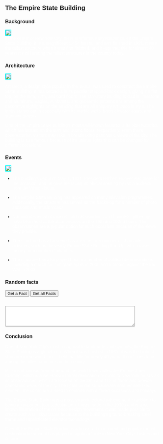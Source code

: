 ## The Empire State Building

### Background
![]({{site.baseurl}}/images/sdhauhduiahusi.jpeg)
<br>In the center of New York City, there is a famous skyscraper called the Empire State Building. It is a magnificent 1,454 feet tall and was finished in 1931. It was the tallest structure when it was first finished, and it kept that title for almost 40 years! It's still among the tallest structures in the country today.

### Architecture  
![]({{site.baseurl}}/images/empireArchi.jpeg)

Art Deco, a design style popular in the 1930s, was used to construct the Empire State Building. It has setbacks in its peculiar stepped-back design, giving it a flat top, on the 86th, 77th, and 63rd floors. The 102-story building is clad in limestone and aluminum. Eagles, sunbursts, and geometric patterns are among the decorative highlights on the building that are all uniquely Art Deco in style. The lobby stands out in especially with its marble walls, brass elevator doors, and stunning artwork. 

One of the Empire State Building's most well-known features is its observatories, which are located on the 86th and 102nd floors, respectively. From these observatories, visitors may take in breathtaking panoramic views of the city. The building is also famous because of it's unique lights that can be changed for different occasions

### Events
![]({{site.baseurl}}/images/nye-2022-with-views-of-empire-state-building-new-york-30-west-30th-street.jpeg)

- The building's debut on May 1, 1931. President Herbert Hoover was there for the occasion, and he gave the facility its official opening by radio address from the White House. 

- The Empire State Building has appeared on many television programmes. Additionally, the structure has served as the backdrop for a number of photo sessions and music videos.

- Numerous special occasions, such as weddings and business gatherings, have been held at the observatories on the 86th and 102nd floors. The observatories are a popular option for such occasions because of the views they provide. 

- The structure has also served as a venue for a number of charitable activities, such as the yearly Empire State Building Run-Up, which raises money for a number of charities. 

- The structure has also played host to a number of political demonstrations, including a march for immigrant rights in 2006 and a protest against the Iraq War in 2003.

### Random facts
<button onclick="getFact()">Get a Fact</button>
<button onclick="getAllFacts()">Get all Facts</button>
<br>
<br>
<textarea id="factBox" rows="4" cols="50"></textarea>

<script>
  function getFact() {
    const facts = [
      "The Empire State Building is 1,454 feet tall.",
      "The Empire State Building has 103 floors.",
      "The Empire State Building was completed in 1931.",
      "The Empire State Building was the tallest building in the world until 1970.",
      "The Empire State Building has its own ZIP code: 10118.",
      "The Empire State Building has an observatory on the 86th floor, which offers panoramic views of the city.",
      "The Empire State Building is lit up at night with different colored lights to celebrate holidays and special events.",
      "The Empire State Building was designed in the Art Deco style, which was popular in the 1920s and 1930s.",
      "The Empire State Building is made of steel and concrete and has 6,514 windows."
    ];

    // Get a random fact
    const fact = facts[Math.floor(Math.random() * facts.length)];

    // Update the text box with the fact
    document.getElementById("factBox").value = fact;
  }

  function getAllFacts() {
    const facts = [
      "The Empire State Building is 1,454 feet tall.",
      "The Empire State Building has 103 floors.",
      "The Empire State Building was completed in 1931.",
      "The Empire State Building was the tallest building in the world until 1970.",
      "The Empire State Building has its own ZIP code: 10118.",
      "The Empire State Building has an observatory on the 86th floor, which offers panoramic views of the city.",
      "The Empire State Building is lit up at night with different colored lights to celebrate holidays and special events.",
      "The Empire State Building was designed in the Art Deco style, which was popular in the 1920s and 1930s.",
      "The Empire State Building is made of steel and concrete and has 6,514 windows."
    ];

    // Join all the facts into a single string
    const allFacts = facts.join("\n");

    // Update the text box with all the facts
    document.getElementById("factBox").value = allFacts;
  }
</script>


### Conclusion

One of New York City's most recognizable landmarks and symbols, the Empire State Building is a global icon. When it was finished in 1931, it was the highest structure in the world, and it held that title for nearly 40 years. It continues to be among the tallest structures in the country. 

Millions of tourists from all around the world have visited the Empire State Building, which is a well-known tourist destination. Visitors to New York must visit its observatories, which are located on the 86th and 102nd floors and provide panoramic views of the city. The lights on the structure are another well-liked element; the colors are altered to coincide with different occasions and holidays. 

The Empire State Building is a massive architectural achievement in addition to being an important tourist destination. It was made in the 1930s and is a well-known illustration of the Art Deco design movement. It was made possible to create such a tall skyscraper because to the building's ground-breaking steel frame and sophisticated elevator technology. 

Overall, the Empire State Building is a treasured monument and popular tourist destination because it has played a significant role in New York City's history and culture.

<head><link href='https://fonts.googleapis.com/css?family=Oxygen' rel='stylesheet'></head>
<style>
    body {
        font-family: Oxygen, sans-serif;
    }

    h1, h2, h3, h4, h5, h6 {
        color: aqua;
    }

    p, span, div {
        color: white;
    }

    img {
        border: 2px solid aqua;
    }
</style>